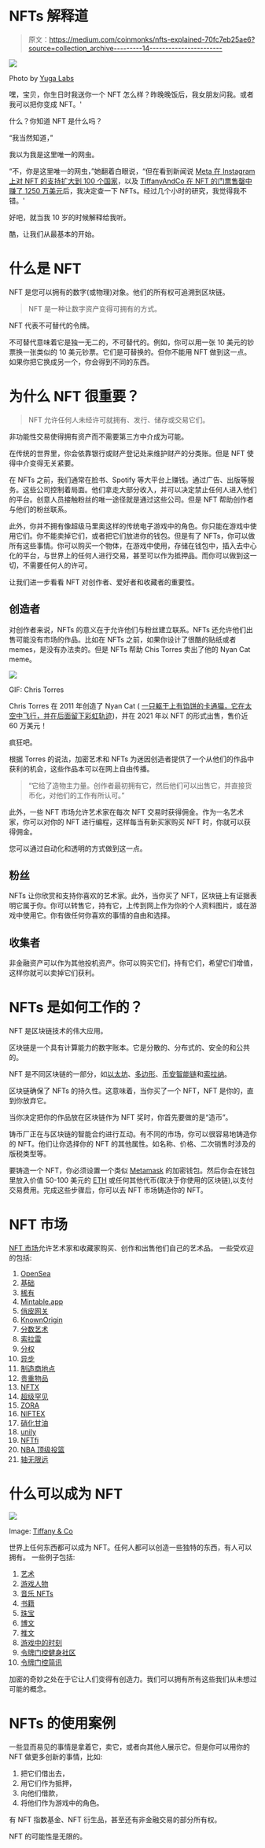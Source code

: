 # NFTs 解释道

> 原文：<https://medium.com/coinmonks/nfts-explained-70fc7eb25ae6?source=collection_archive---------14----------------------->

![](img/f44c6cd6db68556e003b42466a158265.png)

Photo by [Yuga Labs](https://www.newyorker.com/culture/infinite-scroll/why-bored-ape-avatars-are-taking-over-twitter/amp)

嘿，宝贝，你生日时我送你一个 NFT 怎么样？昨晚晚饭后，我女朋友问我。或者我可以把你变成 NFT。'

什么？你知道 NFT 是什么吗？

“我当然知道，”

我以为我是这里唯一的网虫。

“不，你是这里唯一的网虫，”她翻着白眼说，“但在看到新闻说 [Meta 在 Instagram 上对 NFT 的支持扩大到 100 个国家](https://forkast.news/headlines/instagram-expands-nft-platform-to-100-countries/)，以及 [TiffanyAndCo 在 NFT 的门票售罄中赚了 1250 万美元](https://news.bitcoin.com/tiffany-co-nft-sale-sells-out-luxury-jewelry-retailer-rakes-in-12-5m-in-ethereum/)后，我决定查一下 NFTs。经过几个小时的研究，我觉得我不错。'

好吧，就当我 10 岁的时候解释给我听。

酷，让我们从最基本的开始。

# 什么是 NFT

NFT 是您可以拥有的数字(或物理)对象。他们的所有权可追溯到区块链。

> NFT 是一种让数字资产变得可拥有的方式。

NFT 代表不可替代的令牌。

不可替代意味着它是独一无二的，不可替代的。例如，你可以用一张 10 美元的钞票换一张类似的 10 美元钞票。它们是可替换的。但你不能用 NFT 做到这一点。如果你把它换成另一个，你会得到不同的东西。

# 为什么 NFT 很重要？

> NFT 允许任何人未经许可就拥有、发行、储存或交易它们。

非功能性交易使得拥有资产而不需要第三方中介成为可能。

在传统的世界里，你会依靠银行或财产登记处来维护财产的分类账。但是 NFT 使得中介变得无关紧要。

在 NFTs 之前，我们通常在脸书、Spotify 等大平台上赚钱。通过广告、出版等服务。这些公司控制着局面。他们拿走大部分收入，并可以决定禁止任何人进入他们的平台。创意人员接触粉丝的唯一途径就是通过这些公司。但是 NFT 帮助创作者与他们的粉丝联系。

此外，你并不拥有像超级马里奥这样的传统电子游戏中的角色。你只能在游戏中使用它们。你不能卖掉它们，或者把它们放进你的钱包。但是有了 NFTs，你可以做所有这些事情。你可以购买一个物体，在游戏中使用，存储在钱包中，插入去中心化的平台，与世界上的任何人进行交易，甚至可以作为抵押品。而你可以做到这一切，不需要任何人的许可。

让我们进一步看看 NFT 对创作者、爱好者和收藏者的重要性。

## 创造者

对创作者来说，NFTs 的意义在于允许他们与粉丝建立联系。NFTs 还允许他们出售可能没有市场的作品。比如在 NFTs 之前，如果你设计了很酷的贴纸或者 memes，是没有办法卖的。但是 NFTs 帮助 Chis Torres 卖出了他的 Nyan Cat meme。

![](img/568c59185ded0849f841829ba8441ed5.png)

GIF: Chris Torres

Chris Torres 在 2011 年创造了 Nyan Cat ( [一只躯干上有馅饼的卡通猫，它在太空中飞行，并在后面留下彩虹轨迹](https://en.wikipedia.org/wiki/Nyan_Cat))，并在 2021 年以 NFT 的形式出售，售价近 60 万美元！

疯狂吧。

根据 Torres 的说法，加密艺术和 NFTs 为迷因创造者提供了一个从他们的作品中获利的机会，这些作品本可以在网上自由传播。

> “它给了造物主力量。创作者最初拥有它，然后他们可以出售它，并直接货币化，对他们的工作有所认可。”

此外，一些 NFT 市场允许艺术家在每次 NFT 交易时获得佣金。作为一名艺术家，你可以对你的 NFT 进行编程，这样每当有新买家购买 NFT 时，你就可以获得佣金。

您可以通过自动化和透明的方式做到这一点。

## 粉丝

NFTs 让你欣赏和支持你喜欢的艺术家。此外，当你买了 NFT，区块链上有证据表明它属于你。你可以转售它，持有它，上传到网上作为你的个人资料图片，或在游戏中使用它。你有做任何你喜欢的事情的自由和选择。

## 收集者

非金融资产可以作为其他投机资产。你可以购买它们，持有它们，希望它们增值，这样你就可以卖掉它们获利。

# NFTs 是如何工作的？

NFT 是区块链技术的伟大应用。

区块链是一个具有计算能力的数字账本。它是分散的、分布式的、安全的和公共的。

NFT 是不同区块链的一部分，如[以太坊](https://ethereum.org/en/)、[多边形](https://polygon.technology/)、[币安智能链](https://binance.com/)和[索拉纳](https://solana.com/)。

区块链确保了 NFTs 的持久性。这意味着，当你买了一个 NFT，NFT 是你的，直到你放弃它。

当你决定把你的作品放在区块链作为 NFT 奖时，你首先要做的是“造币”。

铸币厂正在与区块链的智能合约进行互动。有不同的市场，你可以很容易地铸造你的 NFT。他们让你选择你的 NFT 的其他属性。如名称、价格、二次销售时涉及的版税类型等。

要铸造一个 NFT，你必须设置一个类似 [Metamask](https://metamask.io/) 的加密钱包。然后你会在钱包里放入价值 50-100 美元的 [ETH](https://coinmarketcap.com/currencies/ethereum/) 或任何其他代币(取决于你使用的区块链),以支付交易费用。完成这些步骤后，你可以去 NFT 市场铸造你的 NFT。

# NFT 市场

[NFT 市场](https://www.coindesk.com/tech/2021/07/12/nft-marketplaces-a-beginners-guide/)允许艺术家和收藏家购买、创作和出售他们自己的艺术品。
一些受欢迎的包括:

1.  [OpenSea](https://opensea.io/)
2.  [基础](https://foundation.app/)
3.  [稀有](https://rarible.com/)
4.  [Mintable.app](https://mintable.app/)
5.  [俏皮网关](https://www.niftygateway.com/)
6.  [KnownOrigin](https://knownorigin.io/)
7.  [分数艺术](https://fractional.art/)
8.  [索拉雷](https://sorare.com/)
9.  [分权](https://decentraland.org/)
10.  [异步](https://async.art/)
11.  [制造商地点](https://makersplace.com/)
12.  [贵重物品](https://v.cent.co/)
13.  [NFTX](https://nftx.io/)
14.  [超级罕见](https://superrare.com/)
15.  [ZORA](https://zora.co/)
16.  [NIFTEX](https://twitter.com/niftex?lang=en)
17.  [硝化甘油](https://niftys.com/)
18.  [unily](https://twitter.com/uniclyNFT)
19.  [NFTfi](https://www.nftfi.com/)
20.  [NBA 顶级投篮](https://nbatopshot.com/)
21.  [轴无限远](https://axieinfinity.com/)

# 什么可以成为 NFT

![](img/6ff74f86c35c9f90a9b0345692ee82a9.png)

Image: [Tiffany & Co](https://www.tiffany.com/)

世界上任何东西都可以成为 NFT。任何人都可以创造一些独特的东西，有人可以拥有。
一些例子包括:

1.  [艺术](https://www.larvalabs.com/cryptopunks)
2.  [游戏人物](https://axieinfinity.com/)
3.  [音乐 NFTs](https://www.coinspeaker.com/muse-nft-album/)
4.  [书籍](https://www.theguardian.com/books/2022/aug/02/pearson-plans-to-sell-its-textbooks-as-nfts#:~:text=Textbook%20publisher%20Pearson%20plans%20to,resources%20they%20no%20longer%20require.)
5.  [珠宝](https://news.bitcoin.com/tiffany-co-nft-sale-sells-out-luxury-jewelry-retailer-rakes-in-12-5m-in-ethereum/)
6.  [博文](https://twitter.com/Iiterature)
7.  [推文](https://www.cnbc.com/2021/03/22/jack-dorsey-sells-his-first-tweet-ever-as-an-nft-for-over-2point9-million.html)
8.  [游戏中的时刻](https://nbatopshot.com/)
9.  [令牌门控健身社区](https://t.co/SzZdYvPqrQ)
10.  [令牌门控简讯](https://jammsession.mirror.xyz/-xYcfFRlhDdLDSUgRMTYJAaRJBs2VG4LP34DnOV84mI)

加密的奇妙之处在于它让人们变得有创造力。我们可以拥有所有这些我们从未想过可能的概念。

# NFTs 的使用案例

一些显而易见的事情是拿着它，卖它，或者向其他人展示它。但是你可以用你的 NFT 做更多创新的事情，比如:

1.  把它们借出去，
2.  用它们作为抵押，
3.  向他们借款，
4.  将他们作为游戏中的角色。

有 NFT 指数基金、NFT 衍生品，甚至还有非金融交易的部分所有权。

NFT 的可能性是无限的。